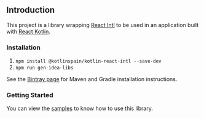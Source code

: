 ## Introduction
This project is a library wrapping [React Intl](https://github.com/yahoo/react-intl) to be used in an application 
built with [React Kotlin](https://github.com/JetBrains/create-react-kotlin-app).

### Installation

1. `npm install @kotlinspain/kotlin-react-intl --save-dev`
2. `npm run gen-idea-libs`

See the [Bintray page](https://bintray.com/kotlinspain/kotlin-js-wrappers/kotlin-react-intl) for Maven and Gradle 
installation instructions.

### Getting Started
You can view the [samples](https://github.com/kotlinspain/kotlin-react-intl-wrapper/tree/master/samples) to know 
how to use this library.
